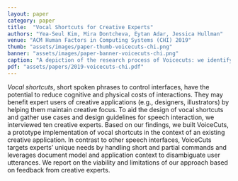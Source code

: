 ```yaml
---
layout: paper
category: paper
title:  "Vocal Shortcuts for Creative Experts"
authors: "Yea-Seul Kim, Mira Dontcheva, Eytan Adar, Jessica Hullman"
venue: "ACM Human Factors in Computing Systems (CHI) 2019"
thumb: "assets/images/paper-thumb-voicecuts-chi.png"
banner: "assets/images/paper-banner-voicecuts-chi.png"
caption: "A depiction of the research process of Voicecuts: we identify use cases and design guidelines for speech interaction gained from interviewing experts, develop a prototype implementation of a speech interface, and evaluate the prototype's use to understand how and when such interactions benefit expert use."
pdf: "assets/papers/2019-voicecuts-chi.pdf"
---
```


<!-- abstract -->
<em>Vocal shortcuts</em>, short spoken phrases to control interfaces, have the potential to reduce cognitive and physical costs of interactions. They may benefit expert users of creative applications (e.g., designers, illustrators) by helping them maintain creative focus. To aid the design of vocal shortcuts and gather use cases and design guidelines for speech interaction, we interviewed ten creative experts. Based on our findings, we built VoiceCuts, a prototype implementation of vocal shortcuts in the context of an existing creative application. In contrast to other speech interfaces, VoiceCuts targets experts’ unique needs by handling short and partial commands and leverages document model and application context to disambiguate user utterances. We report on the viability and limitations of our approach based on feedback from creative experts.

